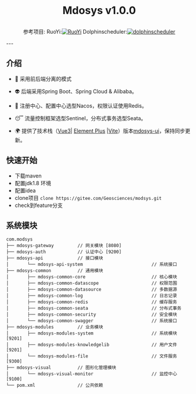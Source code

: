 <h1 align="center" style="margin: 30px 0 30px; font-weight: bold;">Mdosys v1.0.0</h1> 

<p align="center">参考项目:  
RuoYi:<a href="https://gitee.com/y_project/RuoYi-Cloud/stargazers"><img src="https://gitee.com/y_project/RuoYi-Cloud/badge/star.svg?theme=dark" alt="RuoYi"></a>
Dolphinscheduler:<a href="https://dolphinscheduler.apache.org/en-us/docs/latest/user_doc/about/introduction.html"><img src="https://tokei.rs/b1/github/apache/dolphinscheduler?category=lines" alt="dolphinscheduler"></a>
</p>
---

## 介绍

* :car: 采用前后端分离的模式

* :alien: 后端采用Spring Boot、Spring Cloud & Alibaba。
* :necktie: 注册中心、配置中心选型Nacos，权限认证使用Redis。
* :sleeping: 流量控制框架选型Sentinel，分布式事务选型Seata。
* :earth_africa: 提供了技术栈（[Vue3](https://v3.cn.vuejs.org)| [Element Plus](https://element-plus.org/zh-CN) |[Vite](https://cn.vitejs.dev)）版本[mdosys-ui](https://edu.gitee.com/Geosciences/projects/435253/repos/Geosciences/mdosys-ui/tree/dev)，保持同步更新。


## 快速开始
* 下载maven
* 配置jdk1.8 环境
* 配置idea
* clone项目 `clone https://gitee.com/Geosciences/modsys.git`
* check到feature分支

## 系统模块

~~~
com.modsys     
├── mdosys-gateway         // 网关模块 [8080]
├── mdosys-auth            // 认证中心 [9200]
├── mdosys-api             // 接口模块
│       └── mdosys-api-system                          // 系统接口
├── mdosys-common          // 通用模块
│       ├── mdosys-common-core                         // 核心模块
│       ├── mdosys-common-datascope                    // 权限范围
│       ├── mdosys-common-datasource                   // 多数据源
│       ├── mdosys-common-log                          // 日志记录
│       ├── mdosys-common-redis                        // 缓存服务
│       ├── mdosys-common-seata                        // 分布式事务
│       ├── mdosys-common-security                     // 安全模块
│       └── mdosys-common-swagger                      // 系统接口
├── mdosys-modules         // 业务模块
│       ├── mdosys-modules-system                      // 系统模块 [9201]
│       ├── mdosys-modules-knowledgelib                // 用户文件 [9201]                   
│       └── mdosys-modules-file                        // 文件服务 [9300]
├── mdosys-visual          // 图形化管理模块
│       └── mdosys-visual-monitor                      // 监控中心 [9100]
└── pom.xml                // 公共依赖
~~~
